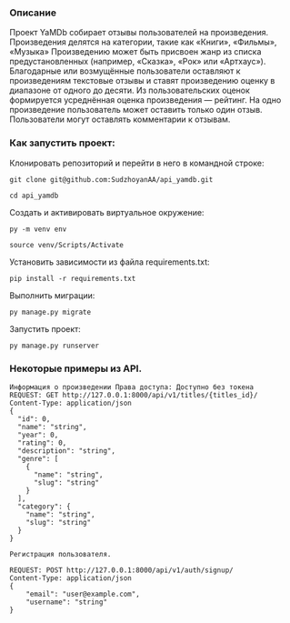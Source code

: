 ### Описание
Проект YaMDb собирает отзывы пользователей на произведения.
Произведения делятся на категории, такие как «Книги», «Фильмы», «Музыка»
Произведению может быть присвоен жанр из списка предустановленных (например, «Сказка», «Рок» или «Артхаус»). 
Благодарные или возмущённые пользователи оставляют к произведениям текстовые отзывы и ставят произведению оценку в диапазоне от одного до десяти. Из пользовательских оценок формируется усреднённая оценка произведения — рейтинг. На одно произведение пользователь может оставить только один отзыв.
Пользователи могут оставлять комментарии к отзывам.


### Как запустить проект:

Клонировать репозиторий и перейти в него в командной строке:

```
git clone git@github.com:SudzhoyanAA/api_yamdb.git
```

```
cd api_yamdb
```

Cоздать и активировать виртуальное окружение:

```
py -m venv env
```

```
source venv/Scripts/Activate
```

Установить зависимости из файла requirements.txt:

```
pip install -r requirements.txt
```

Выполнить миграции:

```
py manage.py migrate
```

Запустить проект:

```
py manage.py runserver
```


### Некоторые примеры из API.

```
Информация о произведении Права доступа: Доступно без токена
REQUEST: GET http://127.0.0.1:8000/api/v1/titles/{titles_id}/
Content-Type: application/json
{
  "id": 0,
  "name": "string",
  "year": 0,
  "rating": 0,
  "description": "string",
  "genre": [
    {
      "name": "string",
      "slug": "string"
    }
  ],
  "category": {
    "name": "string",
    "slug": "string"
  }
}
```

```
Регистрация пользователя.

REQUEST: POST http://127.0.0.1:8000/api/v1/auth/signup/
Content-Type: application/json
{
	"email": "user@example.com",
	"username": "string"
}
```